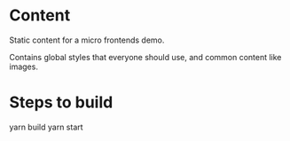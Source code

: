 # Content

Static content for a micro frontends demo.

Contains global styles that everyone should use, and common content like images.

# Steps to build
  yarn build
  yarn start
  
